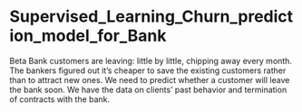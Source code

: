 # Supervised_Learning_Churn_prediction_model_for_Bank
Beta Bank customers are leaving: little by little, chipping away every month. The bankers figured out it’s cheaper to save the existing customers rather than to attract new ones. We need to predict whether a customer will leave the bank soon. We have the data on clients’ past behavior and termination of contracts with the bank.
